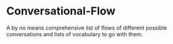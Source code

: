 # Conversational-Flow
A by no means comprehensive list of flows of different possible conversations and lists of vocabulary to go with them.
